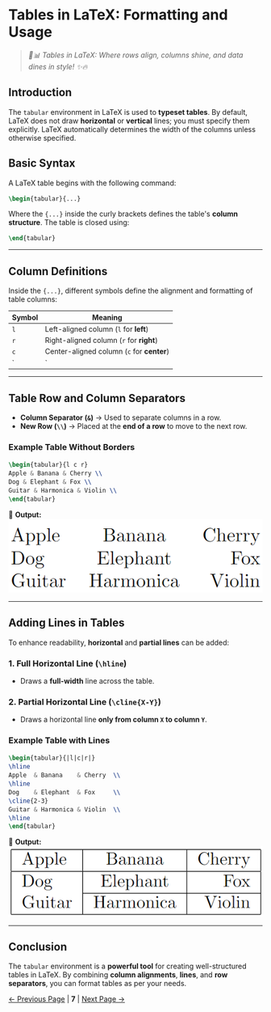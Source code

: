 # **Tables in LaTeX: Formatting and Usage**
> *🚀📊 Tables in LaTeX: Where rows align, columns shine, and data dines in style! ✨🔥*  

## **Introduction**  
The `tabular` environment in LaTeX is used to **typeset tables**. By default, LaTeX does not draw **horizontal** or **vertical** lines; you must specify them explicitly. LaTeX automatically determines the width of the columns unless otherwise specified.  

## **Basic Syntax**  
A LaTeX table begins with the following command:  
```latex
\begin{tabular}{...}
```
Where the `{...}` inside the curly brackets defines the table's **column structure**. The table is closed using:  
```latex
\end{tabular}
```

---

## **Column Definitions**  
Inside the `{...}`, different symbols define the alignment and formatting of table columns:  

| **Symbol** | **Meaning** |
|-----------|------------|
| `l`  | Left-aligned column (`l` for **left**) |
| `r`  | Right-aligned column (`r` for **right**) |
| `c`  | Center-aligned column (`c` for **center**) |
| `|`  | Adds a **vertical line** between columns |

---

## **Table Row and Column Separators**  
- **Column Separator (`&`)** → Used to separate columns in a row.  
- **New Row (`\\`)** → Placed at the **end of a row** to move to the next row.  

### **Example Table Without Borders**  
```latex
\begin{tabular}{l c r}
Apple & Banana & Cherry \\  
Dog & Elephant & Fox \\  
Guitar & Harmonica & Violin \\  
\end{tabular}
```

🔹 **Output:**  
![Output](<Output/Table 1.png>)

---

## **Adding Lines in Tables**  
To enhance readability, **horizontal** and **partial lines** can be added:  

### **1. Full Horizontal Line (`\hline`)**  
- Draws a **full-width** line across the table.  

### **2. Partial Horizontal Line (`\cline{X-Y}`)**  
- Draws a horizontal line **only from column `X` to column `Y`**.  

### **Example Table with Lines**  
```latex
\begin{tabular}{|l|c|r|}
\hline
Apple  & Banana    & Cherry  \\  
\hline
Dog    & Elephant  & Fox     \\  
\cline{2-3}
Guitar & Harmonica & Violin  \\  
\hline
\end{tabular}
```

🔹 **Output:**  
![Output](<Output/Table 2.png>)

---

## **Conclusion**  
The `tabular` environment is a **powerful tool** for creating well-structured tables in LaTeX. By combining **column alignments**, **lines**, and **row separators**, you can format tables as per your needs.  


[← Previous Page](<List,Comments & Spacing, Special Characters.md>) | **7** | [Next Page →](<README.md>)
